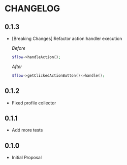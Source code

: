 CHANGELOG
=========

0.1.3
-----
 * [Breaking Changes] Refactor action handler execution

   *Before*
   ```php
   $flow->handleAction();
   ```

   *After*
   ```php
   $flow->getClickedActionButton()->handle();
   ```

0.1.2
-----
 * Fixed profile collector

0.1.1
-----
 * Add more tests 

0.1.0
-----
 * Initial Proposal 
